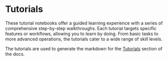 # Tutorials

These tutorial notebooks offer a guided learning experience with a series of comprehensive step-by-step
walkthroughs. Each tutorial targets specific features or workflows, allowing you to learn by doing.
From basic tasks to more advanced operations, the tutorials cater to a wide range of skill levels.

The tutorials are used to generate the markdown for the [Tutorials](https://nautilustrader.io/docs/tutorials/)
section of the docs.
